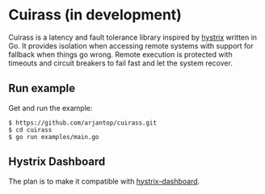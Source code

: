 # Cuirass (in development)

Cuirass is a latency and fault tolerance library inspired by [hystrix](https://github.com/Netflix/Hystrix) written in Go.
It provides isolation when accessing remote systems with support for fallback when things go wrong.
Remote execution is protected with timeouts and circuit breakers to fail fast and let the system recover.

## Run example

Get and run the example:
```
$ https://github.com/arjantop/cuirass.git
$ cd cuirass
$ go run examples/main.go
```

## Hystrix Dashboard

The plan is to make it compatible with [hystrix-dashboard](https://github.com/Netflix/Hystrix/tree/master/hystrix-dashboard).
